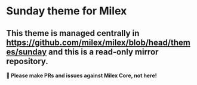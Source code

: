 # Sunday theme for Milex

## This theme is managed centrally in https://github.com/milex/milex/blob/head/themes/sunday and this is a read-only mirror repository.

**📣 Please make PRs and issues against Milex Core, not here!**